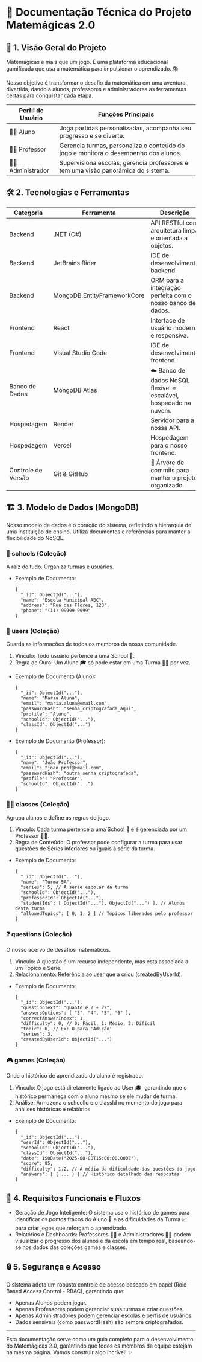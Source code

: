 # 🚀 Documentação Técnica do Projeto Matemágicas 2.0

## 🎯 1. Visão Geral do Projeto

Matemágicas é mais que um jogo. É uma plataforma educacional gamificada que usa a matemática para impulsionar o aprendizado. 📚

Nosso objetivo é transformar o desafio da matemática em uma aventura divertida, dando a alunos, professores e administradores as ferramentas certas para conquistar cada etapa.

| Perfil de Usuário	| Funções Principais |
|---|---|
| 👩‍🎓 Aluno	| Joga partidas personalizadas, acompanha seu progresso e se diverte. |
| 👨‍🏫 Professor	| Gerencia turmas, personaliza o conteúdo do jogo e monitora o desempenho dos alunos. |
| 👩‍💼 Administrador	| Supervisiona escolas, gerencia professores e tem uma visão panorâmica do sistema. |

## 🛠️ 2. Tecnologias e Ferramentas

| Categoria |	Ferramenta | Descrição
|---|---|---|
| Backend	| .NET (C#) | API RESTful com arquitetura limpa e orientada a objetos. |
| Backend	| JetBrains Rider | IDE de desenvolvimento backend. |
| Backend	| MongoDB.EntityFrameworkCore | ORM para a integração perfeita com o nosso banco de dados. |
| Frontend | React | Interface de usuário moderna e responsiva. |
| Frontend | Visual Studio Code | IDE de desenvolvimento frontend. |
| Banco de Dados | MongoDB Atlas | ☁️ Banco de dados NoSQL flexível e escalável, hospedado na nuvem. |
| Hospedagem | Render | Servidor para a nossa API. |
| Hospedagem | Vercel | Hospedagem para o nosso frontend. |
| Controle de Versão | Git & GitHub | 🌳 Árvore de commits para manter o projeto organizado. |

## 🏗️ 3. Modelo de Dados (MongoDB)

Nosso modelo de dados é o coração do sistema, refletindo a hierarquia de uma instituição de ensino. Utiliza documentos e referências para manter a flexibilidade do NoSQL.

### 🏫 schools (Coleção)

A raiz de tudo. Organiza turmas e usuários.

- Exemplo de Documento:
  
      {
        "_id": ObjectId("..."),
        "name": "Escola Municipal ABC",
        "address": "Rua das Flores, 123",
        "phone": "(11) 99999-9999"
      }

### 👥 users (Coleção)

Guarda as informações de todos os membros da nossa comunidade.

1. Vínculo: Todo usuário pertence a uma School 🏫.
2. Regra de Ouro: Um Aluno 🎓 só pode estar em uma Turma 👨‍🏫 por vez.

- Exemplo de Documento (Aluno):

      {
        "_id": ObjectId("..."),
        "name": "Maria Aluna",
        "email": "maria.aluna@email.com",
        "passwordHash": "senha_criptografada_aqui",
        "profile": "Aluno",
        "schoolId": ObjectId("..."),
        "classId": ObjectId("...")
      }

- Exemplo de Documento (Professor):

      {
        "_id": ObjectId("..."),
        "name": "João Professor",
        "email": "joao.prof@email.com",
        "passwordHash": "outra_senha_criptografada",
        "profile": "Professor",
        "schoolId": ObjectId("...")
      }

### 👨‍🏫 classes (Coleção)

Agrupa alunos e define as regras do jogo.

1. Vínculo: Cada turma pertence a uma School 🏫 e é gerenciada por um Professor 👨‍🏫.
2. Regra de Conteúdo: O professor pode configurar a turma para usar questões de Séries inferiores ou iguais à série da turma.

- Exemplo de Documento:
  
      {
        "_id": ObjectId("..."),
        "name": "Turma 5A",
        "series": 5, // A série escolar da turma
        "schoolId": ObjectId("..."),
        "professorId": ObjectId("..."),
        "studentIds": [ ObjectId("..."), ObjectId("...") ], // Alunos desta turma
        "allowedTopics": [ 0, 1, 2 ] // Tópicos liberados pelo professor
      }

### ❓ questions (Coleção)

O nosso acervo de desafios matemáticos.

1. Vínculo: A questão é um recurso independente, mas está associada a um Tópico e Série.
2. Relacionamento: Referência ao user que a criou (createdByUserId).

- Exemplo de Documento:

      {
        "_id": ObjectId("..."),
        "questionText": "Quanto é 2 + 2?",
        "answersOptions": [ "3", "4", "5", "6" ],
        "correctAnswerIndex": 1,
        "difficulty": 0, // 0: Fácil, 1: Médio, 2: Difícil
        "topic": 0, // Ex: 0 para 'Adição'
        "series": 3,
        "createdByUserId": ObjectId("...")
      }

### 🎮 games (Coleção)

Onde o histórico de aprendizado do aluno é registrado.

1. Vínculo: O jogo está diretamente ligado ao User 🎓, garantindo que o histórico permaneça com o aluno mesmo se ele mudar de turma.
2. Análise: Armazena o schoolId e o classId no momento do jogo para análises históricas e relatórios.

- Exemplo de Documento:

      {
        "_id": ObjectId("..."),
        "userId": ObjectId("..."),
        "schoolId": ObjectId("..."),
        "classId": ObjectId("..."),
        "date": ISODate("2025-08-08T15:00:00.000Z"),
        "score": 85,
        "difficulty": 1.2, // A média da dificuldade das questões do jogo
        "answers": [ { ... } ] // Histórico detalhado das respostas
      }

## 🧩 4. Requisitos Funcionais e Fluxos

- Geração de Jogo Inteligente: O sistema usa o histórico de games para identificar os pontos fracos do Aluno 🧠 e as dificuldades da Turma 📈 para criar jogos que reforçam o aprendizado.
- Relatórios e Dashboards: Professores 👨‍🏫 e Administradores 👩‍💼 podem visualizar o progresso dos alunos e da escola em tempo real, baseando-se nos dados das coleções games e classes.

## 🔒 5. Segurança e Acesso

O sistema adota um robusto controle de acesso baseado em papel (Role-Based Access Control - RBAC), garantindo que:
- Apenas Alunos podem jogar.
- Apenas Professores podem gerenciar suas turmas e criar questões.
- Apenas Administradores podem gerenciar escolas e perfis de usuários.
- Dados sensíveis (como passwordHash) são sempre criptografados.

---

Esta documentação serve como um guia completo para o desenvolvimento do Matemágicas 2.0, garantindo que todos os membros da equipe estejam na mesma página. Vamos construir algo incrível! ✨
